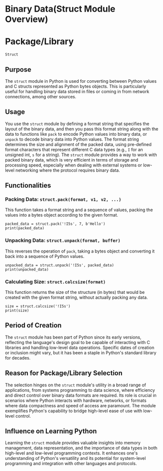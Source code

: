 # Binary Data(Struct Module Overview) 

# Package/Library
`Struct`

## Purpose
The `struct` module in Python is used for converting between Python values and C structs represented as Python bytes objects. This is particularly useful for handling binary data stored in files or coming in from network connections, among other sources.

## Usage
You use the `struct` module by defining a format string that specifies the layout of the binary data, and then you pass this format string along with the data to functions like `pack` to encode Python values into binary data, or `unpack` to decode binary data into Python values. The format string determines the size and alignment of the packed data, using pre-defined format characters that represent different C data types (e.g., `I` for an unsigned int, `s` for a string).
The `struct` module provides a way to work with packed binary data, which is very efficient in terms of storage and processing speed, especially when dealing with external systems or low-level networking where the protocol requires binary data.

## Functionalities

### Packing Data: `struct.pack(format, v1, v2, ...)`
This function takes a format string and a sequence of values, packing the values into a bytes object according to the given format.
```
packed_data = struct.pack('!I5s', 7, b'Hello')
print(packed_data)
```
### Unpacking Data: `struct.unpack(format, buffer)`
This reverses the operation of `pack`, taking a bytes object and converting it back into a sequence of Python values.
```
unpacked_data = struct.unpack('!I5s', packed_data)
print(unpacked_data)

```
### Calculating Size: `struct.calcsize(format)` 
This function returns the size of the structure (in bytes) that would be created with the given format string, without actually packing any data.
```
size = struct.calcsize('!I5s')
print(size)

```
## Period of Creation
The `struct` module has been part of Python since its early versions, reflecting the language's design goal to be capable of interacting with C libraries and handling low-level data operations. Specific dates of creation or inclusion might vary, but it has been a staple in Python's standard library for decades.

## Reason for Package/Library Selection
The selection hinges on the `struct` module's utility in a broad range of applications, from systems programming to data science, where efficiency and direct control over binary data formats are required. Its role is crucial in scenarios where Python interacts with hardware, networks, or formats where data compactness and speed of access are paramount. The module exemplifies Python's capability to bridge high-level ease of use with low-level control.

## Influence on Learning Python
Learning the `struct` module provides valuable insights into memory management, data representation, and the importance of data types in both high-level and low-level programming contexts. It enhances one's understanding of Python's versatility and its potential for system-level programming and integration with other languages and protocols.
